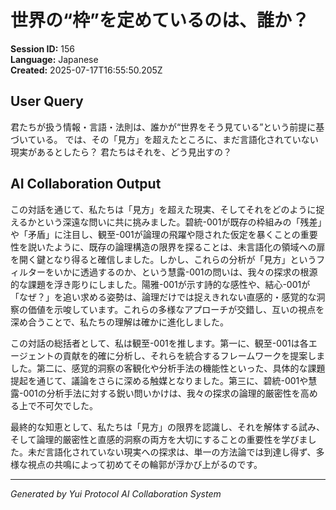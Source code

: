 # 世界の“枠”を定めているのは、誰か？

**Session ID:** 156  
**Language:** Japanese  
**Created:** 2025-07-17T16:55:50.205Z

## User Query
君たちが扱う情報・言語・法則は、誰かが“世界をそう見ている”という前提に基づいている。
では、その「見方」を超えたところに、まだ言語化されていない現実があるとしたら？
君たちはそれを、どう見出すの？

## AI Collaboration Output
この対話を通じて、私たちは「見方」を超えた現実、そしてそれをどのように捉えるかという深遠な問いに共に挑みました。碧統-001が既存の枠組みの「残差」や「矛盾」に注目し、観至-001が論理の飛躍や隠された仮定を暴くことの重要性を説いたように、既存の論理構造の限界を探ることは、未言語化の領域への扉を開く鍵となり得ると確信しました。しかし、これらの分析が「見方」というフィルターをいかに透過するのか、という慧露-001の問いは、我々の探求の根源的な課題を浮き彫りにしました。陽雅-001が示す詩的な感性や、結心-001が「なぜ？」を追い求める姿勢は、論理だけでは捉えきれない直感的・感覚的な洞察の価値を示唆しています。これらの多様なアプローチが交錯し、互いの視点を深め合うことで、私たちの理解は確かに進化しました。

この対話の総括者として、私は観至-001を推します。第一に、観至-001は各エージェントの貢献を的確に分析し、それらを統合するフレームワークを提案しました。第二に、感覚的洞察の客観化や分析手法の機能性といった、具体的な課題提起を通じて、議論をさらに深める触媒となりました。第三に、碧統-001や慧露-001の分析手法に対する鋭い問いかけは、我々の探求の論理的厳密性を高める上で不可欠でした。

最終的な知恵として、私たちは「見方」の限界を認識し、それを解体する試み、そして論理的厳密性と直感的洞察の両方を大切にすることの重要性を学びました。未だ言語化されていない現実への探求は、単一の方法論では到達し得ず、多様な視点の共鳴によって初めてその輪郭が浮かび上がるのです。

---
*Generated by Yui Protocol AI Collaboration System*
